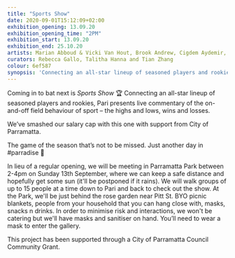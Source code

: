 ```yaml
---
title: "Sports Show"
date: 2020-09-01T15:12:09+02:00
exhibition_opening: 13.09.20
exhibition_opening_time: "2PM"
exhibition_start: 13.09.20
exhibition_end: 25.10.20
artists: Marian Abboud & Vicki Van Hout, Brook Andrew, Cigdem Aydemir, Dhinawan Dreaming, Elvis Richardson, Marikit Santiago, Samia Sayed & Koumbah Semega-Janneh, Feras Shaheen.
curators: Rebecca Gallo, Talitha Hanna and Tian Zhang
colour: 6ef587
synopsis: 'Connecting an all-star lineup of seasoned players and rookies, Pari presents live commentary of the on-and-off field behaviour of sport – the highs and lows, wins and losses.'
---
```

Coming in to bat next is *Sports Show* 🏆  Connecting an all-star lineup of seasoned players and rookies, Pari presents live commentary of the on-and-off field behaviour of sport – the highs and lows, wins and losses.

We’ve smashed our salary cap with this one with support from City of Parramatta.

The game of the season that’s not to be missed. Just another day in #parradise 🏈


In lieu of a regular opening, we will be meeting in Parramatta Park between 2-4pm on Sunday 13th September, where we can keep a safe distance and hopefully get some sun (it'll be postponed if it rains). We will walk groups of up to 15 people at a time down to Pari and back to check out the show. At the Park, we'll be just behind the rose garden near Pitt St. BYO picnic blankets, people from your household that you can hang close with, masks, snacks n drinks. In order to minimise risk and interactions, we won't be catering but we'll have masks and sanitiser on hand. You’ll need to wear a mask to enter the gallery.

This project has been supported through a City of Parramatta Council Community Grant.
